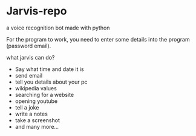 # Jarvis-repo
a voice recognition bot made with python

For the program to work, you need to enter some details into the program (password email).

what jarvis can do?

- Say what time and date it is
- send email
- tell you details about your pc
- wikipedia values
- searching for a website
- opening youtube
- tell a joke
- write a notes
- take a screenshot
- and many more...
